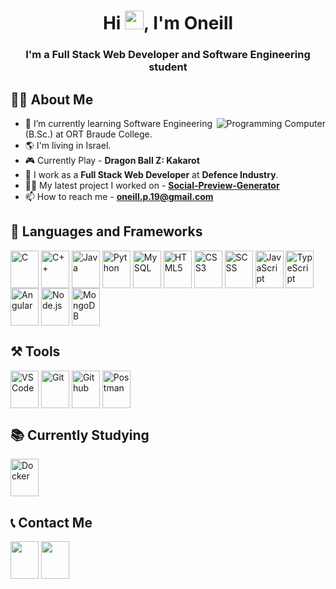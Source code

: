 <h1 align="center">Hi <a href="#"><img src="https://user-images.githubusercontent.com/66797449/153720384-ebe4addc-2296-4b09-905c-28d7752315f1.gif" width="30"></a>, I'm Oneill</h1>
<h3 align="center">I'm a Full Stack Web Developer and Software Engineering student</h3>

## 👨‍🎓 About Me

<a href="#"><img align="right" src="https://user-images.githubusercontent.com/66797449/175926578-2f4e8ce3-0df2-4c08-8469-aebe180d016c.gif" title="Programming Computer"/></a>

-   🌱 I’m currently learning Software Engineering (B.Sc.) at ORT Braude College.
-   🌎 I'm living in Israel.
-   🎮 Currently Play - **Dragon Ball Z: Kakarot**
-   🔭 I work as a **Full Stack Web Developer** at **Defence Industry**.
-   👨‍💻 My latest project I worked on - **[Social-Preview-Generator](https://github.com/Oneill19/Social-Preview-Generator)**
-   📫 How to reach me - **[oneill.p.19@gmail.com](mailto:oneill.p.19@gmail.com)**

## 🚀 Languages and Frameworks

<p align="left">
    <a href="#"><img align="center" src="https://user-images.githubusercontent.com/66797449/179549890-f7bbf94b-a6f3-4125-b324-43e01beec02f.svg" title="C" width="45" height="60"/></a>
    <a href="#"><img align="center" src="https://user-images.githubusercontent.com/66797449/179550472-43c66040-678d-43f6-9b23-a29f922edeff.svg" title="C++" width="45" height="60"/></a>
    <a href="#"><img align="center" src="https://user-images.githubusercontent.com/66797449/179539867-f24505fc-5848-4c23-b47b-78475851aec2.svg" title="Java" width="45" height="60"/></a>
    <a href="#"><img align="center" src="https://user-images.githubusercontent.com/66797449/179539903-049b7468-ca94-4485-93ee-c17a70032acb.svg" title="Python" width="45" height="60"/></a>
    <a href="#"><img align="center" src="https://user-images.githubusercontent.com/66797449/179539964-66b7b78f-3d63-493a-9bdd-6b048f7faaac.svg" title="MySQL" width="45" height="60"/></a>
    <a href="#"><img align="center" src="https://user-images.githubusercontent.com/66797449/179540009-d72560a4-a0d9-4501-998b-9d1ddffa3512.svg" title="HTML5" width="45" height="60"/></a>
    <a href="#"><img align="center" src="https://user-images.githubusercontent.com/66797449/179540036-3ec09de3-b769-4b8c-9881-0165b3140960.svg" title="CSS3" width="45" height="60"/></a>
    <a href="#"><img align="center" src="https://user-images.githubusercontent.com/66797449/179540053-c593d7d5-4af5-4b26-bad4-b6d7acb3deb0.svg" title="SCSS" width="45" height="60"/></a>
    <a href="#"><img align="center" src="https://user-images.githubusercontent.com/66797449/179608597-7d07727b-ec72-49ee-9d57-793d364dabfe.svg" title="JavaScript" width="45" height="60"/></a>
    <a href="#"><img align="center" src="https://user-images.githubusercontent.com/66797449/179608603-61168798-04ad-4f6f-88b3-9e7cdaa064f7.svg" title="TypeScript" width="45" height="60"/></a>
    <a href="#"><img align="center" src="https://user-images.githubusercontent.com/66797449/179540138-64c04df5-9133-46cf-890f-8b4ac3852fb2.svg" title="Angular" width="45" height="60"/></a>
    <a href="#"><img align="center" src="https://user-images.githubusercontent.com/66797449/179540169-5ef02758-a7bc-437d-bf61-d9699c7e21d7.svg" title="Node.js" width="45" height="60"/></a>
    <a href="#"><img align="center" src="https://user-images.githubusercontent.com/66797449/179544088-763e1c43-7aad-4749-a8c4-6692742508ee.svg" title="MongoDB" width="45" height="60"/></a>
</p>

## ⚒️ Tools

<p align="left">
    <a href="#"><img align="center" src="https://user-images.githubusercontent.com/66797449/179543596-33e3c002-5aed-42ca-89c4-77f58ac0536c.svg" title="VSCode" width="45" height="60"/></a>
    <a href="#"><img align="center" src="https://user-images.githubusercontent.com/66797449/179540318-60878969-0e77-4b0c-9e30-f86d18e7a865.svg" title="Git" width="45" height="60"/></a>
    <a href="#"><img align="center" src="https://user-images.githubusercontent.com/66797449/179540379-00a114d3-953a-4e27-a2f4-73272cf440ab.svg" title="Github" width="45" height="60"/></a>
    <a href="#"><img align="center" src="https://user-images.githubusercontent.com/66797449/181584024-20343a58-f73b-43d0-9fe6-7f40d994bd88.svg" title="Postman" width="45" height="60"/></a>
    
</p>


## 📚 Currently Studying

<p align="left">
    <a href="#"><img align="center" src="https://user-images.githubusercontent.com/66797449/179548741-ff50e767-c3c9-42fa-9b33-8d484d2317b2.svg" title="Docker" width="45" height="60"/></a>
</p>

## 📞 Contact Me

<p align="left">
    <a href="https://www.linkedin.com/in/oneill-panker/" target="_blank" title="Oneill's Linkedin"> <img align="center" src="https://user-images.githubusercontent.com/66797449/179542406-6a84f1d9-8cc8-400b-9f5a-918e104fdce0.svg" width="45" height="60"/></a>
    <a href="mailto:oneill.p.19@gmail.com" title="Oneill's Mail"> <img align="center" src="https://user-images.githubusercontent.com/66797449/179540482-19c0a1b3-1dc0-4a52-afc9-3491a859bd2d.svg" width="45" height="60"/></a>
</p>
